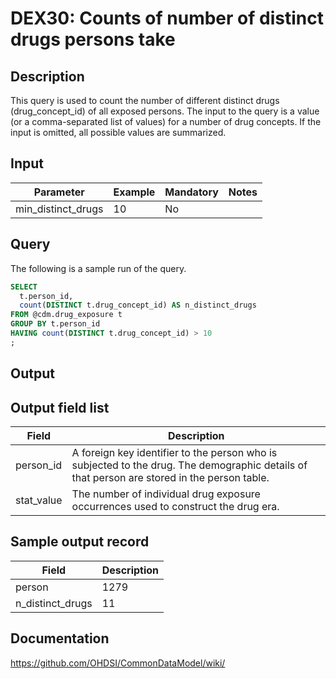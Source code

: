 <!---
Group:drug exposure
Name:DEX30 Counts of number of distinct drugs persons take
Author:Patrick Ryan
CDM Version: 5.0
-->

# DEX30: Counts of number of distinct drugs persons take

## Description
This query is used to count the number of different distinct drugs (drug_concept_id) of all exposed persons. The input to the query is a value (or a comma-separated list of values) for a number of drug concepts. If the input is omitted, all possible values are summarized.

## Input

|  Parameter |  Example |  Mandatory |  Notes |
| --- | --- | --- | --- |
| min_distinct_drugs | 10 | No |   |

## Query
The following is a sample run of the query.

```sql
SELECT
  t.person_id,
  count(DISTINCT t.drug_concept_id) AS n_distinct_drugs
FROM @cdm.drug_exposure t
GROUP BY t.person_id
HAVING count(DISTINCT t.drug_concept_id) > 10
;
```

## Output

## Output field list

|  Field |  Description |
| --- | --- |
| person_id | A foreign key identifier to the person who is subjected to the drug. The demographic details of that person are stored in the person table. |
| stat_value | The number of individual drug exposure occurrences used to construct the drug era. |

## Sample output record

|  Field |  Description |
| --- | --- |
| person | 1279  |
| n_distinct_drugs |  11 |

## Documentation
https://github.com/OHDSI/CommonDataModel/wiki/
